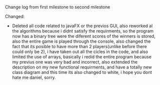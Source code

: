 Change log from first milestone to second milestone

Changed:
- Deleted all code related to javaFX or the previos GUI, also reworked al the algorithms because i didnt satisfy the requirments, so the program now has a binary tree were the 
diferent scores of the winners is stored, also the entire game is played through the console, also changed the fact that its posible to have more than 2 players(unlike before there
could only be 2), i have taken out all the cicles in the code, and also limited the use of arrays, basically i redid the entire program because my previus one was very bad and 
incorrect, also extended the description on my new functional requirments, and have a totally new class diagram and this time its also changed to white, i hope you dont hate 
me daniel, sorry.
